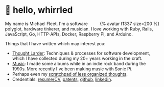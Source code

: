 # 👋 hello, whirrled

<div style="float: right;">{% avatar f1337 size=200 %}</div>

My name is Michael Fleet. I'm a software polyglot, hardware tinkerer, and musician. I love working with Ruby, Rails, JavaScript, Go, HTTP-APIs, Docker, Raspberry Pi, and Arduino.

Things that I have written which may interest you:

- [Thought Larder](thought-larder/): Techniques & processes for software development, which I have collected during my 20+ years working in the craft.
- [Music](music/): I made some albums while in an indie rock band during the 1990s. More recently I've been making music with Sonic Pi.
- Perhaps even my [scratchpad of less organized thoughts](scratchpad/).
- Credentials: [resume/CV](cv/), [patents](cv/#patents), [github](https://github.com/f1337), [linkedin](https://linkedin.com/in/f1337).
